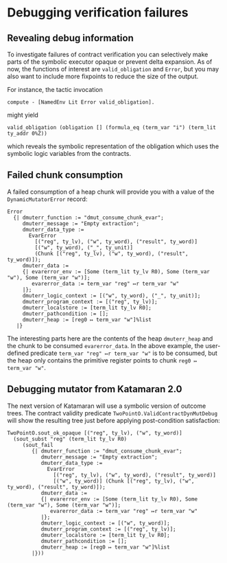 Debugging verification failures
========================================

Revealing debug information
---------------------------

To investigate failures of contract verification you can selectively make parts
of the symbolic executor opaque or prevent delta expansion. As of now, the
functions of interest are `valid_obligation` and `Error`, but you may also want
to include more fixpoints to reduce the size of the output.

For instance, the tactic invocation
```
compute - [NamedEnv Lit Error valid_obligation].
```

might yield

```
valid_obligation (obligation [] (formula_eq (term_var "i") (term_lit ty_addr 0%Z))
```

which reveals the symbolic representation of the obligation which uses the
symbolic logic variables from the contracts.

Failed chunk consumption
------------------------

A failed consumption of a heap chunk will provide you with a value of the
`DynamicMutatorError` record:

```
Error
  {| dmuterr_function := "dmut_consume_chunk_evar";
     dmuterr_message := "Empty extraction";
     dmuterr_data_type := 
       EvarError 
         [("reg", ty_lv), ("w", ty_word), ("result", ty_word)]
         [("w", ty_word), ("_", ty_unit)]
         (Chunk [("reg", ty_lv), ("w", ty_word), ("result", ty_word)]);
     dmuterr_data := 
     {| evarerror_env := [Some (term_lit ty_lv R0), Some (term_var "w"), Some (term_var "w")];
        evarerror_data := term_var "reg" ↦r term_var "w" 
     |};
     dmuterr_logic_context := [("w", ty_word), ("_", ty_unit)];
     dmuterr_program_context := [("reg", ty_lv)];
     dmuterr_localstore := [term_lit ty_lv R0];
     dmuterr_pathcondition := [];
     dmuterr_heap := [reg0 ↦ term_var "w"]%list 
   |}
```

The interesting parts here are the contents of the heap `dmuterr_heap` and the
chunk to be consumed `evarerror_data`. In the above example, the user-defined
predicate `term_var "reg" ↦r term_var "w"` is to be consumed, but the heap only
contains the primitive register points to chunk `reg0 ↦ term_var "w"`.

Debugging mutator from Katamaran 2.0
------------------------------------

The next version of Katamaran will use a symbolic version of outcome trees. The
contract validity predicate `TwoPointO.ValidContractDynMutDebug` will show the
resulting tree just before applying post-condition satisfaction:

```
TwoPointO.sout_ok_opaque [("reg", ty_lv), ("w", ty_word)]
  (sout_subst "reg" (term_lit ty_lv R0)
     (sout_fail
        {| dmuterr_function := "dmut_consume_chunk_evar";
           dmuterr_message := "Empty extraction";
           dmuterr_data_type := 
             EvarError
               [("reg", ty_lv), ("w", ty_word), ("result", ty_word)] 
               [("w", ty_word)] (Chunk [("reg", ty_lv), ("w", ty_word), ("result", ty_word)]);
           dmuterr_data := 
           {| evarerror_env := [Some (term_lit ty_lv R0), Some (term_var "w"), Some (term_var "w")];
              evarerror_data := term_var "reg" ↦r term_var "w" 
           |};
           dmuterr_logic_context := [("w", ty_word)];
           dmuterr_program_context := [("reg", ty_lv)];
           dmuterr_localstore := [term_lit ty_lv R0];
           dmuterr_pathcondition := [];
           dmuterr_heap := [reg0 ↦ term_var "w"]%list 
        |}))
```
